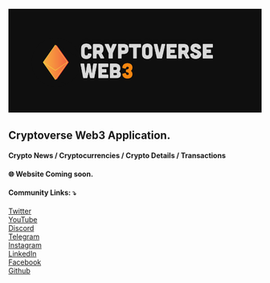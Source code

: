 ![CryptoverseWeb3](https://github.com/cryptoverseWeb3/.github/blob/main/profile/cryptoverseWeb3.png "CryptoverseWeb3")

## Cryptoverse Web3 Application. <br />
#### Crypto News / Cryptocurrencies / Crypto Details / Transactions

#### 🌐 Website Coming soon.

#### Community Links: ⤵
[Twitter](https://twitter.com/CryptoverseWeb3)<br />
[YouTube](https://www.youtube.com/channel/UCu7EGHHiNgEN2228BKD1pqg/?sub_confirmation=1)<br />
[Discord](https://discord.gg/WhDry9FWE7)<br />
[Telegram](https://t.me/cryptoverseweb3)<br />
[Instagram](https://instagram.com/CryptoverseWeb3)<br />
[LinkedIn](http://linkedin.com/company/cryptoverseweb3)<br />
[Facebook](https://www.facebook.com/cryptoverseweb3)<br />
[Github](https://github.com/CryptoverseWeb3)
